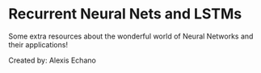 # Recurrent Neural Nets and LSTMs
Some extra resources about the wonderful world of Neural Networks and their applications!

Created by: Alexis Echano
